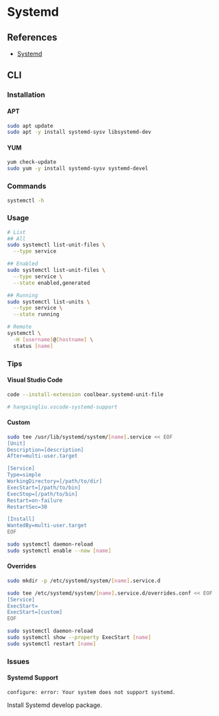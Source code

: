 # Systemd

## References

- [Systemd](https://wiki.archlinux.org/index.php/Systemd)

## CLI

### Installation

#### APT

```sh
sudo apt update
sudo apt -y install systemd-sysv libsystemd-dev
```

#### YUM

```sh
yum check-update
sudo yum -y install systemd-sysv systemd-devel
```

### Commands

```sh
systemctl -h
```

### Usage

```sh
# List
## All
sudo systemctl list-unit-files \
  --type service

## Enabled
sudo systemctl list-unit-files \
  --type service \
  --state enabled,generated

## Running
sudo systemctl list-units \
  --type service \
  --state running

# Remote
systemctl \
  -H [username]@[hostname] \
  status [name]
```

### Tips

#### Visual Studio Code

```sh
code --install-extension coolbear.systemd-unit-file

# hangxingliu.vscode-systemd-support
```

#### Custom

```sh
sudo tee /usr/lib/systemd/system/[name].service << EOF
[Unit]
Description=[description]
After=multi-user.target

[Service]
Type=simple
WorkingDirectory=[/path/to/dir]
ExecStart=[/path/to/bin]
ExecStop=[/path/to/bin]
Restart=on-failure
RestartSec=30

[Install]
WantedBy=multi-user.target
EOF
```

```sh
sudo systemctl daemon-reload
sudo systemctl enable --now [name]
```

#### Overrides

```sh
sudo mkdir -p /etc/systemd/system/[name].service.d
```

```sh
sudo tee /etc/systemd/system/[name].service.d/overrides.conf << EOF
[Service]
ExecStart=
ExecStart=[custom]
EOF
```

```sh
sudo systemctl daemon-reload
sudo systemctl show --property ExecStart [name]
sudo systemctl restart [name]
```

### Issues

#### Systemd Support

```log
configure: error: Your system does not support systemd.
```

Install Systemd develop package.
